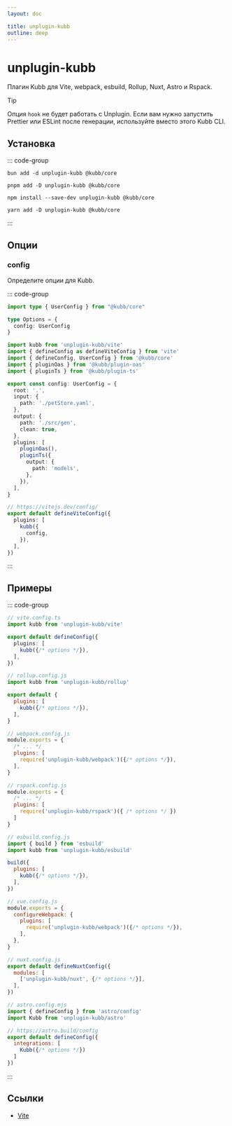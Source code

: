 ```yaml
---
layout: doc

title: unplugin-kubb
outline: deep
---
```


# unplugin-kubb

Плагин Kubb для Vite, webpack, esbuild, Rollup, Nuxt, Astro и Rspack.

> [!TIP]
> Опция `hook` не будет работать с Unplugin. Если вам нужно запустить Prettier или ESLint после генерации, используйте вместо этого Kubb CLI.


## Установка

::: code-group

```shell [bun]
bun add -d unplugin-kubb @kubb/core
```

```shell [pnpm]
pnpm add -D unplugin-kubb @kubb/core
```

```shell [npm]
npm install --save-dev unplugin-kubb @kubb/core
```

```shell [yarn]
yarn add -D unplugin-kubb @kubb/core
```

:::

## Опции

### config

Определите опции для Kubb.


::: code-group
```typescript twoslash [Options]
import type { UserConfig } from "@kubb/core"

type Options = {
  config: UserConfig
}
```

```typescript twoslash [vite.config.ts]
import kubb from 'unplugin-kubb/vite'
import { defineConfig as defineViteConfig } from 'vite'
import { defineConfig, UserConfig } from '@kubb/core'
import { pluginOas } from '@kubb/plugin-oas'
import { pluginTs } from '@kubb/plugin-ts'

export const config: UserConfig = {
  root: '.',
  input: {
    path: './petStore.yaml',
  },
  output: {
    path: './src/gen',
    clean: true,
  },
  plugins: [
    pluginOas(),
    pluginTs({
      output: {
        path: 'models',
      },
    }),
  ],
}

// https://vitejs.dev/config/
export default defineViteConfig({
  plugins: [
    kubb({
      config,
    }),
  ],
})
```
:::

## Примеры



::: code-group

```ts [Vite]
// vite.config.ts
import kubb from 'unplugin-kubb/vite'

export default defineConfig({
  plugins: [
    kubb({/* options */}),
  ],
})
```

```js [Rollup]
// rollup.config.js
import kubb from 'unplugin-kubb/rollup'

export default {
  plugins: [
    kubb({/* options */}),
  ],
}
```

```js [webpack]
// webpack.config.js
module.exports = {
  /* ... */
  plugins: [
    require('unplugin-kubb/webpack')({/* options */}),
  ],
}
```

```js [Rspack]
// rspack.config.js
module.exports = {
  /* ... */
  plugins: [
    require('unplugin-kubb/rspack')({ /* options */ })
  ]
}
```

```js [esbuild]
// esbuild.config.js
import { build } from 'esbuild'
import kubb from 'unplugin-kubb/esbuild'

build({
  plugins: [
    kubb({/* options */}),
  ],
})
```

```js [Vue-CLI]
// vue.config.js
module.exports = {
  configureWebpack: {
    plugins: [
      require('unplugin-kubb/webpack')({/* options */}),
    ],
  },
}
```

```js [Nuxt]
// nuxt.config.js
export default defineNuxtConfig({
  modules: [
    ['unplugin-kubb/nuxt', {/* options */}],
  ],
})
```
```js [Astro]
// astro.config.mjs
import { defineConfig } from 'astro/config'
import Kubb from 'unplugin-kubb/astro'

// https://astro.build/config
export default defineConfig({
  integrations: [
    Kubb({/* options */})
  ]
})
```
:::


## Ссылки

- [Vite](https://vitejs.dev/)
